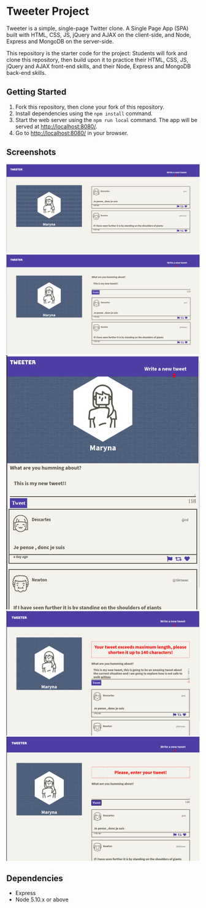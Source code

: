 # Tweeter Project

Tweeter is a simple, single-page Twitter clone. A Single Page App (SPA) built with HTML, CSS, JS, jQuery and AJAX on the client-side, and Node, Express and MongoDB on the server-side.

This repository is the starter code for the project: Students will fork and clone this repository, then build upon it to practice their HTML, CSS, JS, jQuery and AJAX front-end skills, and their Node, Express and MongoDB back-end skills.

## Getting Started

1. Fork this repository, then clone your fork of this repository.
2. Install dependencies using the `npm install` command.
3. Start the web server using the `npm run local` command. The app will be served at <http://localhost:8080/>.
4. Go to <http://localhost:8080/> in your browser.

## Screenshots

!["Screenshot of main Tweeter page"](https://github.com/h-maryna/tweeter/blob/master/docs/5.png)<br />
!["Screenshot of creating a new tweet"](https://github.com/h-maryna/tweeter/blob/master/docs/4.png)<br />
!["Screenshot of mobile version of a Tweeter page"](https://github.com/h-maryna/tweeter/blob/master/docs/3.png)<br />
!["Screenshot of showing alert message when exceed 140 characters"](https://github.com/h-maryna/tweeter/blob/master/docs/2.png)<br />
!["Screenshot of showing alert message when trying to submit an empty tweet"](https://github.com/h-maryna/tweeter/blob/master/docs/1.png)<br />

## Dependencies

- Express
- Node 5.10.x or above

